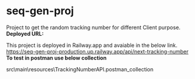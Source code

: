 # seq-gen-proj
Project to get the random tracking number for different Client purpose.
**Deployed URL:**

This project is deployed in Railway.app and avaiable in the below link.
https://seq-gen-proj-production.up.railway.app/api/next-tracking-number
**To test in postman use below collection**

src\main\resources\TrackingNumberAPI.postman_collection

